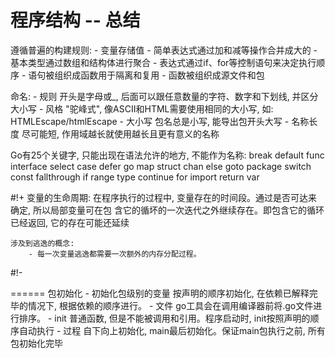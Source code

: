 程序结构 -- 总结
==============

遵循普遍的构建规则:
    - 变量存储值
    - 简单表达式通过加和减等操作合并成大的
    - 基本类型通过数组和结构体进行聚合
    - 表达式通过if、for等控制语句来决定执行顺序
    - 语句被组织成函数用于隔离和复用
    - 函数被组织成源文件和包

命名:
    - 规则
        开头是字母或_, 后面可以跟任意数量的字符、数字和下划线, 并区分大小写
    - 风格
        "驼峰式", 像ASCII和HTML需要使用相同的大小写, 如: HTMLEscape/htmlEscape
    - 大小写
        包名总是小写, 能导出包开头大写
    - 名称长度
        尽可能短, 作用域越长就使用越长且更有意义的名称
    
Go有25个关键字, 只能出现在语法允许的地方, 不能作为名称:
    break    default     func   interface  select 
    case     defer       go     map        struct
    chan     else        goto   package    switch
    const    fallthrough if     range      type
    continue for         import return     var

#!+
变量的生命周期:
    在程序执行的过程中, 变量存在的时间段。通过是否可达来确定, 所以局部变量可在包
    含它的循坏的一次迭代之外继续存在。即包含它的循环已经返回, 它的存在可能还延续

    涉及到逃逸的概念:
        - 每一次变量逃逸都需要一次额外的内存分配过程。
#!-

======
包初始化
    - 初始化包级别的变量
        按声明的顺序初始化, 在依赖已解释完毕的情况下, 根据依赖的顺序进行。
    - 文件
        go工具会在调用编译器前将.go文件进行排序。
    - init
        普通函数, 但是不能被调用和引用。程序启动时, init按照声明的顺序自动执行
    - 过程
        自下向上初始化, main最后初始化。保证main包执行之前, 所有包初始化完毕
